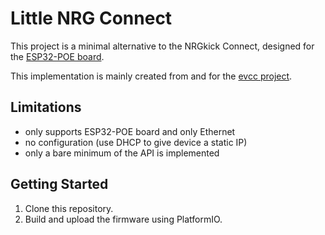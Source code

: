 # Little NRG Connect

This project is a minimal alternative to the NRGkick Connect, designed for the 
[ESP32-POE board](https://www.olimex.com/Products/IoT/ESP32/ESP32-POE/open-source-hardware).

This implementation is mainly created from and for the [evcc project](https://github.com/evcc-io/evcc).


## Limitations

* only supports ESP32-POE board and only Ethernet
* no configuration (use DHCP to give device a static IP)
* only a bare minimum of the API is implemented

## Getting Started
1. Clone this repository.
2. Build and upload the firmware using PlatformIO.
